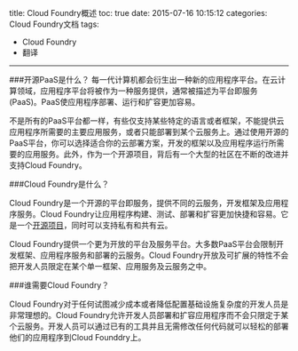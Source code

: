 title: Cloud Foundry概述
toc: true
date: 2015-07-16 10:15:12
categories: Cloud Foundry文档
tags:
  - Cloud Foundry
  - 翻译
  
---

###开源PaaS是什么？
每一代计算机都会衍生出一种新的应用程序平台。在云计算领域，应用程序平台将被作为一种服务提供，通常被描述为平台即服务(PaaS)。PaaS使应用程序部署、运行和扩容更加容易。

不是所有的PaaS平台都一样，有些仅支持某些特定的语言或者框架，不能提供云应用程序所需要的主要应用服务，或者只能部署到某个云服务上。通过使用开源的PaaS平台，你可以选择适合你的云部署方案，开发的框架以及应用程序运行所需要的应用服务。此外，作为一个开源项目，背后有一个大型的社区在不断的改进并支持Cloud Foundry。

###Cloud Foundry是什么？

Cloud Foundry是一个开源的平台即服务，提供不同的云服务，开发框架及应用程序服务。Cloud Foundry让应用程序构建、测试、部署和扩容更加快捷和容易。它是一个[开源项目](https://github.com/cloudfoundry)，同时可以支持私有和共有云。

Cloud Foundry提供一个更为开放的平台及服务平台。大多数PaaS平台会限制开发框架、应用程序服务和部署的云服务。Cloud Foundry开放及可扩展的特性不会把开发人员限定在某个单一框架、应用服务及云服务之中。

###谁需要Cloud Foundry？

Cloud Foundry对于任何试图减少成本或者降低配置基础设施复杂度的开发人员是非常理想的。Cloud Foundry允许开发人员部署和扩容应用程序而不会只限定于某个云服务。开发人员可以通过已有的工具并且无需修改任何代码就可以轻松的部署他们的应用程序到Cloud Founddry上。

